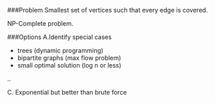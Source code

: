 ###Problem
Smallest set of vertices such that every edge is covered.

NP-Complete problem.

###Options
A.Identify special cases
- trees (dynamic programming)
- bipartite graphs (max flow problem)
- small optimal solution (log n or less)

..

C. Exponential but better than brute force
